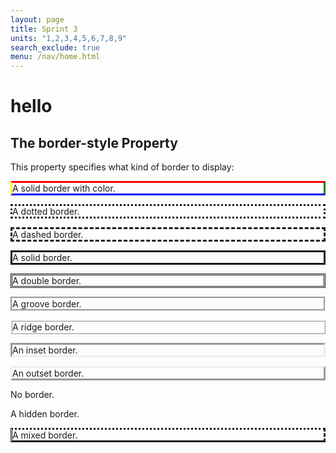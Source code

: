 ```yaml
---
layout: page
title: Sprint 3
units: "1,2,3,4,5,6,7,8,9"
search_exclude: true
menu: /nav/home.html
---
```


# hello


<html>
<head>
<style>
p.example{
  border-style: solid;
  /* border-color: red; */
  border-color: red green blue yellow; /* red top, green right, blue bottom and yellow left */
}
p.dotted {border-style: dotted;}
p.dashed {border-style: dashed;}
p.solid {border-style: solid;}
p.double {border-style: double;}
p.groove {border-style: groove;}
p.ridge {border-style: ridge;}
p.inset {border-style: inset;}
p.outset {border-style: outset;}
p.none {border-style: none;}
p.hidden {border-style: hidden;}
p.mix {border-style: dotted dashed solid double;}
</style>
</head>
<body>

<h2>The border-style Property</h2>
<p>This property specifies what kind of border to display:</p>

<p class="example">A solid border with color.</p>
<p class="dotted">A dotted border.</p>
<p class="dashed">A dashed border.</p>
<p class="solid">A solid border.</p>
<p class="double">A double border.</p>
<p class="groove">A groove border.</p>
<p class="ridge">A ridge border.</p>
<p class="inset">An inset border.</p>
<p class="outset">An outset border.</p>
<p class="none">No border.</p>
<p class="hidden">A hidden border.</p>
<p class="mix">A mixed border.</p>

</body>
</html>






<!--
<div>
    <p> Coding, also known as programming, is the process of writing instructions for computers to follow. These instructions, or programs, tell computers what to do, such as build websites and apps, analyze data, and create software. </p> -->

<!-- button -->
<!--
<button onclick="myFunction()">:D</button>

<p id="demo"></p>

<script>
function myFunction() {
  document.getElementById("demo").innerHTML = "D:";
}
</script>
</div>

<div>
    <a href="https://miro.medium.com/v2/resize:fit:1400/0*7VyEZgzwUhQMeBqb">link1</a>
    <p> </p>
    <a href="https://media.licdn.com/dms/image/D4D12AQF6mW4EuB-99Q/article-cover_image-shrink_720_1280/0/1692951785182?e=2147483647&v=beta&t=I6_1-aBTAg0fihJHret-C4hRNuffBu8JyrqKfXsm74w">link2</a>
    <p>Coding tells a machine which actions to perform and how to complete tasks. Programming languages provide the rules for building websites, apps, and other computer-based technologies. Each programming language helps humans accurately communicate with machines.</p>
</div>
-->